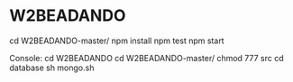 # W2BEADANDO

cd W2BEADANDO-master/
npm install
npm test
npm start



Console:
cd W2BEADANDO
cd W2BEADANDO-master/
chmod 777 src
cd database
sh mongo.sh
